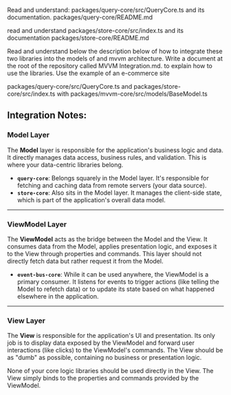 Read and understand:
packages/query-core/src/QueryCore.ts
and its documentation.
packages/query-core/README.md

read and understand
packages/store-core/src/index.ts
and its documentation
packages/store-core/README.md

Read and understand below the description below of how to integrate these two libraries into the models of and mvvm architecture.
Write a document at the root of the repository called MVVM Integration.md.
to explain how to use the libraries. Use the example of an e-commerce site

packages/query-core/src/QueryCore.ts
and
packages/store-core/src/index.ts
with packages/mvvm-core/src/models/BaseModel.ts

## Integration Notes:

### Model Layer

The **Model** layer is responsible for the application's business logic and data. It directly manages data access, business rules, and validation. This is where your data-centric libraries belong.

- **`query-core`**: Belongs squarely in the Model layer. It's responsible for fetching and caching data from remote servers (your data source).
- **`store-core`**: Also sits in the Model layer. It manages the client-side state, which is part of the application's overall data model.

---

### ViewModel Layer

The **ViewModel** acts as the bridge between the Model and the View. It consumes data from the Model, applies presentation logic, and exposes it to the View through properties and commands. This layer should not directly fetch data but rather request it from the Model.

- **`event-bus-core`**: While it can be used anywhere, the ViewModel is a primary consumer. It listens for events to trigger actions (like telling the Model to refetch data) or to update its state based on what happened elsewhere in the application.

---

### View Layer

The **View** is responsible for the application's UI and presentation. Its only job is to display data exposed by the ViewModel and forward user interactions (like clicks) to the ViewModel's commands. The View should be as "dumb" as possible, containing no business or presentation logic.

None of your core logic libraries should be used directly in the View. The View simply binds to the properties and commands provided by the ViewModel.
